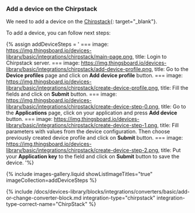 ### Add a device on the Chirpstack

We need to add a device on the [Chirpstack](https://chirpstack.io){: target="_blank"}.

To add a device, you can follow next steps:

{% assign addDeviceSteps = '
    ===
        image: https://img.thingsboard.io/devices-library/basic/integrations/chirpstack/main-page.png,
        title: Login to Chirpstack server.
    ===
        image: https://img.thingsboard.io/devices-library/basic/integrations/chirpstack/add-device-profile.png,
        title: Go to the **Device profiles** page and click on **Add device profile** button.
    ===
        image: https://img.thingsboard.io/devices-library/basic/integrations/chirpstack/create-device-profile.png,
        title: Fill the fields and click on **Submit** button.
    ===
        image: https://img.thingsboard.io/devices-library/basic/integrations/chirpstack/create-device-step-0.png,
        title: Go to the **Applications** page, click on your application and press **Add device** button.
    ===
        image: https://img.thingsboard.io/devices-library/basic/integrations/chirpstack/create-device-step-1.png,
        title: Fill parameters with values from the device configuration. Then choose previously created device profile and click on **Submit** button.
    ===
        image: https://img.thingsboard.io/devices-library/basic/integrations/chirpstack/create-device-step-2.png,
        title: Put your **Application key** to the field and click on **Submit** button to save the device.
'%}

{% include images-gallery.liquid showListImageTitles="true" imageCollection=addDeviceSteps %}

{% include /docs/devices-library/blocks/integrations/converters/basic/add-or-change-converter-block.md integration-type="chirpstack" integration-type-correct-name="ChirpStack" %}


